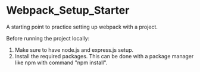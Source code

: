 # Webpack_Setup_Starter
A starting point to practice setting up webpack with a project.

Before running the project locally:
  1. Make sure to have node.js and express.js setup. 
  2. Install the required packages. This can be done with a package manager like npm with command "npm install".
